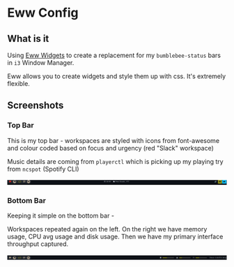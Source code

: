 
# Eww Config

## What is it

Using [Eww Widgets](https://elkowar.github.io/eww/eww.html) to create a replacement for my `bumblebee-status` bars in `i3` Window Manager.

Eww allows you to create widgets and style them up with css. It's extremely flexible.

## Screenshots

### Top Bar

This is my top bar - workspaces are styled with icons from font-awesome and colour coded based on focus and urgency (red "Slack" workspace)

Music details are coming from `playerctl` which is picking up my playing try from `ncspot` (Spotify CLI)

![Top bar](.github/topbar.gif)

### Bottom Bar

Keeping it simple on the bottom bar - 

Workspaces repeated again on the left. On the right we have memory usage, CPU avg usage and disk usage. Then we have my primary interface throughput captured.

![Bottom bar](.github/bottombar.gif)

